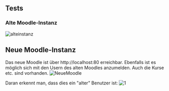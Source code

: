 ## Tests

### Alte Moodle-Instanz
![alteinstanz](https://github.com/markokokoko/Modul_169-Projekt/blob/main/Bilder/neuestartseite.png)

## Neue Moodle-Instanz
Das neue Moodle ist über http://localhost:80 erreichbar. Ebenfalls ist es möglich sich mit den Usern des alten Moodles anzumelden. Auch die Kurse etc. sind vorhanden.
![NeueMoodle](https://github.com/markokokoko/Modul_169-Projekt/blob/main/Bilder/pruefen.png)

Daran erkennt man, dass dies ein "alter" Benutzer ist:
![1](https://github.com/markokokoko/Modul_169-Projekt/blob/main/Bilder/1.png)
